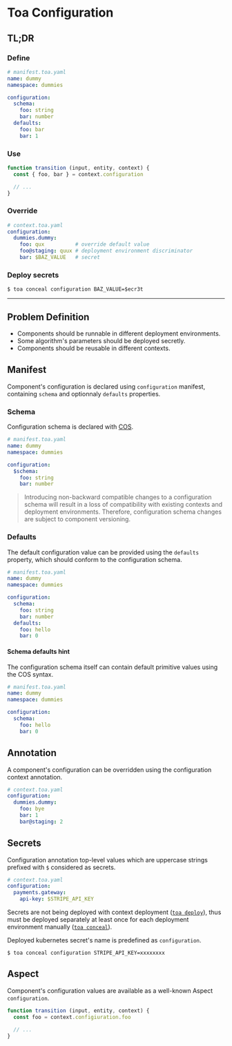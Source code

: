 # Toa Configuration

## TL;DR

### Define

```yaml
# manifest.toa.yaml
name: dummy
namespace: dummies

configuration:
  schema:
    foo: string
    bar: number
  defaults:
    foo: bar
    bar: 1
```

### Use

```javascript
function transition (input, entity, context) {
  const { foo, bar } = context.configuration

  // ...
}
```

### Override

```yaml
# context.toa.yaml
configuration:
  dummies.dummy:
    foo: qux          # override default value
    foo@staging: quux # deployment environment discriminator
    bar: $BAZ_VALUE   # secret
```

### Deploy secrets

```shell
$ toa conceal configuration BAZ_VALUE=$ecr3t
```

---

## Problem Definition

- Components should be runnable in different deployment environments.
- Some algorithm's parameters should be deployed secretly.
- Components should be reusable in different contexts.

## Manifest

Component's configuration is declared using `configuration` manifest,
containing `schema` and optionnaly `defaults` properties.

### Schema

Configuration schema is declared with [COS](/libraries/concise).

```yaml
# manifest.toa.yaml
name: dummy
namespace: dummies

configuration:
  $schema:
    foo: string
    bar: number
```

> Introducing non-backward compatible changes to a configuration schema will result in a loss of
> compatibility with existing contexts and deployment environments.
> Therefore, configuration schema changes are subject to component versioning.

### Defaults

The default configuration value can be provided using the `defaults` property, which should conform
to the configuration schema.

```yaml
# manifest.toa.yaml
name: dummy
namespace: dummies

configuration:
  schema:
    foo: string
    bar: number
  defaults:
    foo: hello
    bar: 0
```

#### Schema defaults hint

The configuration schema itself can contain default primitive values using the COS syntax.

```yaml
# manifest.toa.yaml
name: dummy
namespace: dummies

configuration:
  schema:
    foo: hello
    bar: 0
```

## Annotation

A component's configuration can be overridden using the configuration context annotation.

```yaml
# context.toa.yaml
configuration:
  dummies.dummy:
    foo: bye
    bar: 1
    bar@staging: 2
```

## Secrets

Configuration annotation top-level values which are uppercase strings prefixed with `$` considered as secrets.

```yaml
# context.toa.yaml
configuration:
  payments.gateway:
    api-key: $STRIPE_API_KEY
```

Secrets are not being deployed with context
deployment ([`toa deploy`](/runtime/cli/readme.md#deploy)), thus must be deployed separately at
least once for each deployment environment
manually ([`toa conceal`](/runtime/cli/readme.md#conceal)).

Deployed kubernetes secret's name is predefined as `configuration`.

```shell
$ toa conceal configuration STRIPE_API_KEY=xxxxxxxx
```

## Aspect

Component's configuration values are available as a well-known Aspect `configuration`.

```javascript
function transition (input, entity, context) {
  const foo = context.configiuration.foo

  // ...
}
```
